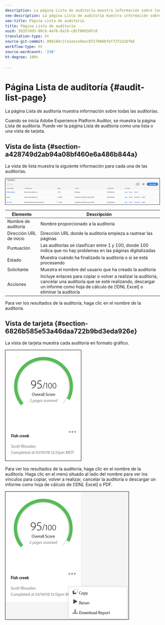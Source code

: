 ```yaml
---
description: La página Lista de auditoría muestra información sobre todas las auditorías.
seo-description: La página Lista de auditoría muestra información sobre todas las auditorías.
seo-title: Página Lista de auditoría
title: Página Lista de auditoría
uuid: 5b357dd3-80cb-4a76-8a19-c01f0603dfc0
translation-type: ht
source-git-commit: 00d184c1fa1eece9eec8f27896bfbf72fa32bfb6
workflow-type: ht
source-wordcount: '230'
ht-degree: 100%

---
```



# Página Lista de auditoría {#audit-list-page}

La página Lista de auditoría muestra información sobre todas las auditorías.

Cuando se inicia Adobe Experience Platform Auditor, se muestra la página Lista de auditoría. Puede ver la página Lista de auditoría como una lista o una vista de tarjeta.

## Vista de lista {#section-a428749d2ab94a08bf460e6a486b844a}

La vista de lista muestra la siguiente información para cada una de las auditorías.

![](assets/audit-list.png)

| Elemento | Descripción |
|---|---|
| Nombre de auditoría | Nombre proporcionado a la auditoría |
| Dirección URL de inicio | Dirección URL donde la auditoría empieza a rastrear las páginas |
| Puntuación | Las auditorías se clasifican entre 1 y 100, donde 100 indica que no hay problemas en las páginas digitalizadas |
| Estado | Muestra cuándo ha finalizado la auditoría o si se está procesando |
| Solicitante | Muestra el nombre del usuario que ha creado la auditoría |
| Acciones | Incluye enlaces para copiar o volver a realizar la auditoría, cancelar una auditoría que se esté realizando, descargar un informe como hoja de cálculo de [!DNL Excel] o eliminar la auditoría |

Para ver los resultados de la auditoría, haga clic en el nombre de la auditoría.

## Vista de tarjeta {#section-6826b585e53a46daa722b9bd3eda926e}

La vista de tarjeta muestra cada auditoría en formato gráfico.

![](assets/card.png)

Para ver los resultados de la auditoría, haga clic en el nombre de la auditoría. Haga clic en el menú situado al lado del nombre para ver los vínculos para copiar, volver a realizar, cancelar la auditoría o descargar un informe como hoja de cálculo de [!DNL Excel] o PDF.

![](assets/card-menu.png)
